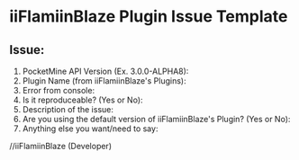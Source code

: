 # iiFlamiinBlaze Plugin Issue Template

## Issue:

1. PocketMine API Version (Ex. 3.0.0-ALPHA8):
2. Plugin Name (from iiFlamiinBlaze's Plugins):
3. Error from console:
4. Is it reproduceable? (Yes or No):
5. Description of the issue:
6. Are you using the default version of iiFlamiinBlaze's Plugin? (Yes or No):
7. Anything else you want/need to say:

//iiFlamiinBlaze (Developer)
